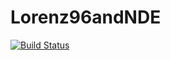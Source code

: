 # Lorenz96andNDE

[![Build Status](https://github.com/LisaMarieKauck/Lorenz96andNDE.jl/actions/workflows/CI.yml/badge.svg?branch=master)](https://github.com/LisaMarieKauck/Lorenz96andNDE.jl/actions/workflows/CI.yml?query=branch%3Amaster)
